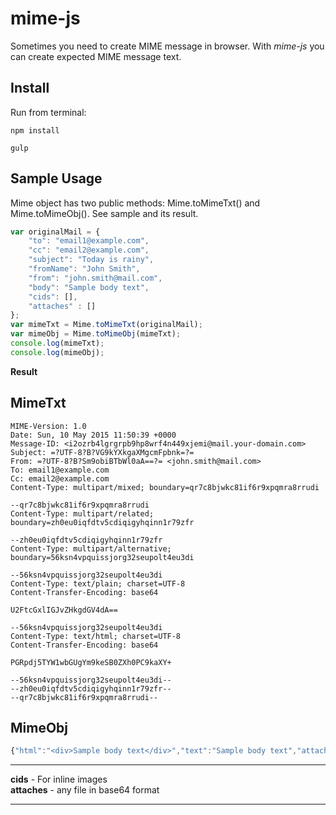 mime-js
=======

Sometimes you need to create MIME message in browser. With *mime-js* you can create expected MIME message text.

Install
-------

Run from terminal:

`npm install`

`gulp`

Sample Usage
------------

Mime object has two public methods: Mime.toMimeTxt() and Mime.toMimeObj(). See sample and its result.


```javascript  
var originalMail = {
    "to": "email1@example.com",
    "cc": "email2@example.com",
    "subject": "Today is rainy",
    "fromName": "John Smith",
    "from": "john.smith@mail.com",
    "body": "Sample body text",
    "cids": [],
    "attaches" : []
};
var mimeTxt = Mime.toMimeTxt(originalMail);
var mimeObj = Mime.toMimeObj(mimeTxt);
console.log(mimeTxt);
console.log(mimeObj);

```

**Result**

MimeTxt
-------

```
MIME-Version: 1.0
Date: Sun, 10 May 2015 11:50:39 +0000
Message-ID: <i2ozrb4lgrgrpb9hp8wrf4n449xjemi@mail.your-domain.com>
Subject: =?UTF-8?B?VG9kYXkgaXMgcmFpbnk=?=
From: =?UTF-8?B?Sm9obiBTbWl0aA==?= <john.smith@mail.com>
To: email1@example.com
Cc: email2@example.com
Content-Type: multipart/mixed; boundary=qr7c8bjwkc81if6r9xpqmra8rrudi

--qr7c8bjwkc81if6r9xpqmra8rrudi
Content-Type: multipart/related; boundary=zh0eu0iqfdtv5cdiqigyhqinn1r79zfr

--zh0eu0iqfdtv5cdiqigyhqinn1r79zfr
Content-Type: multipart/alternative; boundary=56ksn4vpquissjorg32seupolt4eu3di

--56ksn4vpquissjorg32seupolt4eu3di
Content-Type: text/plain; charset=UTF-8
Content-Transfer-Encoding: base64

U2FtcGxlIGJvZHkgdGV4dA==

--56ksn4vpquissjorg32seupolt4eu3di
Content-Type: text/html; charset=UTF-8
Content-Transfer-Encoding: base64

PGRpdj5TYW1wbGUgYm9keSB0ZXh0PC9kaXY+

--56ksn4vpquissjorg32seupolt4eu3di--
--zh0eu0iqfdtv5cdiqigyhqinn1r79zfr--
--qr7c8bjwkc81if6r9xpqmra8rrudi--
```


MimeObj
-------

```javascript
{"html":"<div>Sample body text</div>","text":"Sample body text","attaches":[],"innerMsgs":[],"to":"email1@example.com","cc":"email2@example.com","from":"John Smith <john.smith@mail.com>","subject":"Today is rainy"}
```

------------------------------------------------------------------

**cids** - For inline images  
**attaches** - any file in base64 format

------------------------------------------------------------------
